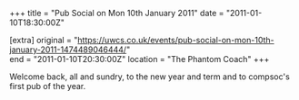 +++
title = "Pub Social on Mon 10th January 2011"
date = "2011-01-10T18:30:00Z"

[extra]
original = "https://uwcs.co.uk/events/pub-social-on-mon-10th-january-2011-1474489046444/"    
end = "2011-01-10T20:30:00Z"
location = "The Phantom Coach"
+++

Welcome back, all and sundry, to the new year and term and to compsoc's first pub of the year.

